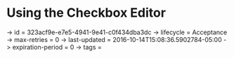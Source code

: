 # Using the Checkbox Editor

-> id = 323acf9e-e7e5-4941-9e41-c0f434dba3dc
-> lifecycle = Acceptance
-> max-retries = 0
-> last-updated = 2016-10-14T15:08:36.5902784-05:00
-> expiration-period = 0
-> tags = 
